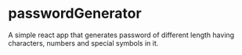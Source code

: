 # passwordGenerator

A simple react app that generates password of different length having characters, numbers and special symbols in it.
